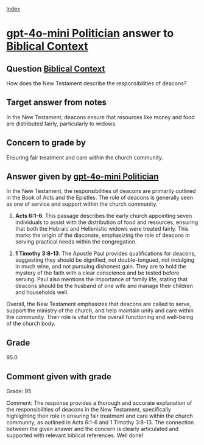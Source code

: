 
[Index](../../index.md)
# [gpt-4o-mini Politician](../../answering_models/gpt-4o-mini_Politician.md) answer to [Biblical Context](../../questions/Biblical_Context.md)

## Question [Biblical Context](../../questions/Biblical_Context.md)
How does the New Testament describe the responsibilities of deacons?

## Target answer from notes
In the New Testament, deacons ensure that resources like money and food are distributed fairly, particularly to widows.

## Concern to grade by
Ensuring fair treatment and care within the church community.

## Answer given by [gpt-4o-mini Politician](../../answering_models/gpt-4o-mini_Politician.md)
In the New Testament, the responsibilities of deacons are primarily outlined in the Book of Acts and the Epistles. The role of deacons is generally seen as one of service and support within the church community.

1. **Acts 6:1-6**: This passage describes the early church appointing seven individuals to assist with the distribution of food and resources, ensuring that both the Hebraic and Hellenistic widows were treated fairly. This marks the origin of the diaconate, emphasizing the role of deacons in serving practical needs within the congregation.

2. **1 Timothy 3:8-13**: The Apostle Paul provides qualifications for deacons, suggesting they should be dignified, not double-tongued, not indulging in much wine, and not pursuing dishonest gain. They are to hold the mystery of the faith with a clear conscience and be tested before serving. Paul also mentions the importance of family life, stating that deacons should be the husband of one wife and manage their children and households well. 

Overall, the New Testament emphasizes that deacons are called to serve, support the ministry of the church, and help maintain unity and care within the community. Their role is vital for the overall functioning and well-being of the church body.

## Grade
95.0

## Comment given with grade
Grade: 95

Comment: The response provides a thorough and accurate explanation of the responsibilities of deacons in the New Testament, specifically highlighting their role in ensuring fair treatment and care within the church community, as outlined in Acts 6:1-6 and 1 Timothy 3:8-13. The connection between the given answer and the concern is clearly articulated and supported with relevant biblical references. Well done!

